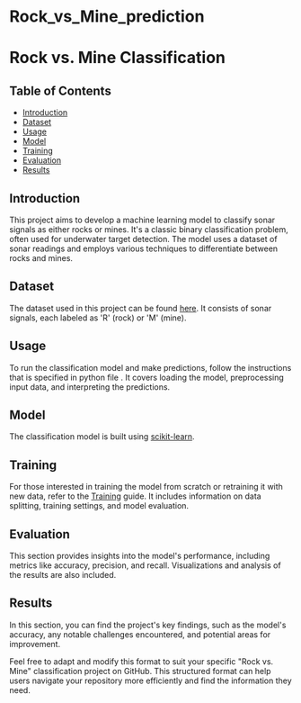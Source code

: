 # Rock_vs_Mine_prediction

# Rock vs. Mine Classification

## Table of Contents

- [Introduction](#introduction)
- [Dataset](#dataset)
- [Usage](#usage)
- [Model](#model)
- [Training](#training)
- [Evaluation](#evaluation)
- [Results](#results)


## Introduction

This project aims to develop a machine learning model to classify sonar signals as either rocks or mines. It's a classic binary classification problem, often used for underwater target detection. The model uses a dataset of sonar readings and employs various techniques to differentiate between rocks and mines.

## Dataset

The dataset used in this project can be found [here](kaggle.com). It consists of sonar signals, each labeled as 'R' (rock) or 'M' (mine). 

## Usage

To run the classification model and make predictions, follow the instructions that is specified in python file . It covers loading the model, preprocessing input data, and interpreting the predictions.

## Model

The classification model is built using [scikit-learn](https://scikit-learn.org/). 

## Training

For those interested in training the model from scratch or retraining it with new data, refer to the [Training](training.md) guide. It includes information on data splitting, training settings, and model evaluation.

## Evaluation

This section provides insights into the model's performance, including metrics like accuracy, precision, and recall. Visualizations and analysis of the results are also included.

## Results

In this  section, you can find the project's key findings, such as the model's accuracy, any notable challenges encountered, and potential areas for improvement.

Feel free to adapt and modify this format to suit your specific "Rock vs. Mine" classification project on GitHub. This structured format can help users navigate your repository more efficiently and find the information they need.
